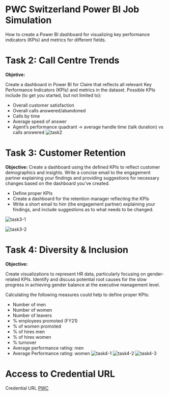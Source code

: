 # PWC Switzerland Power BI Job Simulation

How to create a Power BI dashboard for visualizing key performance indicators (KPIs) and metrics for different fields.


# Task 2: Call Centre Trends

**Objetive:**

Create a dashboard in Power BI for Claire that reflects all relevant Key Performance Indicators (KPIs) and metrics in the dataset. 
Possible KPIs include (to get you started, but not limited to):

- Overall customer satisfaction
- Overall calls answered/abandoned
- Calls by time
- Average speed of answer
- Agent’s performance quadrant -> average handle time (talk duration) vs calls answered
![task2](https://github.com/eloisjr/PWC-Switzerland-Power-BI-Job-Simulation/assets/81710422/24f3e109-df0b-4ea1-bcef-464c770ccd46)

  


# Task 3: Customer Retention

**Objective:**
Create a dashboard using the defined KPIs to reflect customer demographics and insights.
Write a concise email to the engagement partner explaining your findings and providing suggestions for necessary changes based on the dashboard you've created.

- Define proper KPIs
- Create a dashboard for the retention manager reflecting the KPIs
- Write a short email to him (the engagement partner) explaining your findings, and include suggestions as to what needs to be changed.

![task3-1](https://github.com/eloisjr/PWC-Switzerland-Power-BI-Job-Simulation/assets/81710422/ef535b58-5a79-427e-b478-a5ebd4761cff)

![task3-2](https://github.com/eloisjr/PWC-Switzerland-Power-BI-Job-Simulation/assets/81710422/5016eb6b-0fd2-45b1-a5bc-2a965176abaa)


# Task 4: Diversity & Inclusion

**Objective:**

Create visualizations to represent HR data, particularly focusing on gender-related KPIs. Identify and discuss potential root causes for the slow progress in achieving gender balance at the executive management level.

Calculating the following measures could help to define proper KPIs:

- Number of men
- Number  of women
- Number of leavers
- % employees promoted (FY21)
- % of women promoted
- % of hires men
- % of hires women
- % turnover 
- Average performance rating: men
- Average Performance rating: women
![task4-1](https://github.com/eloisjr/PWC-Switzerland-Power-BI-Job-Simulation/assets/81710422/d2011299-1198-4c72-a9b3-1bd30bbae4b9)
![task4-2](https://github.com/eloisjr/PWC-Switzerland-Power-BI-Job-Simulation/assets/81710422/02d6b180-4363-424c-ae87-97cf614179c8)
![task4-3](https://github.com/eloisjr/PWC-Switzerland-Power-BI-Job-Simulation/assets/81710422/736c146a-b4d7-4f6b-8697-16c7f71d47bb)

# Access to Credential URL

Credential URL [PWC](https://forage-uploads-prod.s3.amazonaws.com/completion-certificates/PwC%20Switzerland/a87GpgE6tiku7q3gu_PwC%20Switzerland_TfwTCGJd4w4nv5NyK_1714090547347_completion_certificate.pdf)
